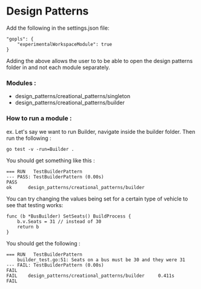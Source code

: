 # Design Patterns
Add the following in the settings.json file:

    "gopls": {
        "experimentalWorkspaceModule": true
    }

Adding the above allows the user to to be able to open the design patterns folder in and not each module separately.
### **Modules** :
* design_patterns/creational_patterns/singleton
* design_patterns/creational_patterns/builder

### **How to run a module :** 
ex. Let's say we want to run Builder, navigate inside the builder folder. Then run the following :

    go test -v -run=Builder .

You should get something like this :

    === RUN   TestBuilderPattern
    --- PASS: TestBuilderPattern (0.00s)
    PASS
    ok      design_patterns/creational_patterns/builder

You can try changing the values being set for a certain type of vehicle to see that testing works:

    func (b *BusBuilder) SetSeats() BuildProcess {
	    b.v.Seats = 31 // instead of 30
	    return b
    }

You should get the following :

    === RUN   TestBuilderPattern
        builder_test.go:51: Seats on a bus must be 30 and they were 31
    --- FAIL: TestBuilderPattern (0.00s)
    FAIL
    FAIL    design_patterns/creational_patterns/builder     0.411s
    FAIL

